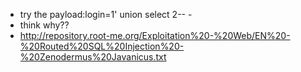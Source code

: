 - try the payload:login=1' union select 2-- -
- think why??
- http://repository.root-me.org/Exploitation%20-%20Web/EN%20-%20Routed%20SQL%20Injection%20-%20Zenodermus%20Javanicus.txt
